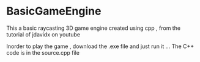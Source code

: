 # BasicGameEngine
This a basic raycasting 3D game engine created using cpp , from the tutorial of jdavidx on youtube 

Inorder to play the game , download the .exe file and just run it ... 
The C++ code is in the source.cpp file
